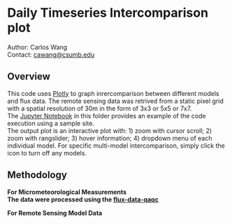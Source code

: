 
# Daily Timeseries Intercomparison plot 

Author: Carlos Wang <br/>
Contact: cawang@csumb.edu

## Overview

This code uses [Plotly](https://plot.ly/python/) to graph inrercomparison between different models and flux data. The remote sensing data was retrived from a static pixel grid with a spatial resolution of 30m in the form of 3x3 or 5x5 or 7x7. <br/>
The [Jupyter Notebook](https://github.com/wang6978/flux-data-intercomparison/blob/master/Timeseries/Daily/Daily_Intercomparison.ipynb) in this folder provides an example of the code execution using a sample site. </br>
The output plot is an interactive plot with: 1) zoom with cursor scroll; 2) zoom with rangslider; 3) hover information; 4) dropdown menu of each individual model. For specific multi-model intercomparison, simply click the icon to turn off any models.

## Methodology
<b> For Micrometeorological Measurements <b> </br>
The data were processed using the [flux-data-qaqc](https://flux-data-qaqc.readthedocs.io/en/latest/)
  
<b> For Remote Sensing Model Data <b>
